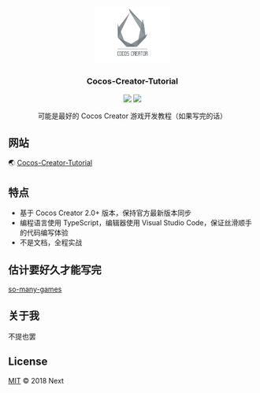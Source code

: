 <p align="center">
    <a href="https://lhammer.cn/You-need-to-know-css/#/">
        <img src="./static/cocos_creator.png" width="152">
    </a>
    <h3 align="center">Cocos-Creator-Tutorial</h3>
    <p align="center">
        <a href="https://github.com/l-hammer/You-need-to-know-css/blob/master/LICENSE"><img src="https://img.shields.io/github/license/l-hammer/You-need-to-know-css.svg??colorB=brightgreen"></a>
        <a href="https://github.com/l-hammer/You-need-to-know-css"><img src="https://img.shields.io/github/stars/potato47/cocos-creator-tutorial.svg?style=social"></a>
    </p>
    <p align="center">
        可能是最好的 Cocos Creator 游戏开发教程（如果写完的话）<br>
    </p>
</p>

## 网站

🌏 [Cocos-Creator-Tutorial](https://potato47.github.io/cocos-creator-tutorial/#/)

## 特点

* 基于 Cocos Creator 2.0+ 版本，保持官方最新版本同步
* 编程语言使用 TypeScript，编辑器使用 Visual Studio Code，保证丝滑顺手的代码编写体验
* 不是文档，全程实战

## 估计要好久才能写完
[so-many-games](https://potato47.github.io/so-many-games/mobile ':include :type=iframe width=360px height=640px')

## 关于我
不提也罢

## License

[MIT](https://github.com/potato47/cocos-creator/blob/master/LICENSE) © 2018 Next
